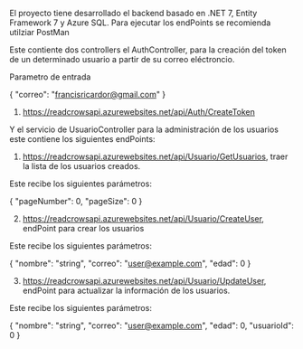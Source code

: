 El proyecto tiene desarrollado el backend basado en .NET 7, Entity Framework 7 y Azure SQL. Para ejecutar los endPoints se recomienda utilziar PostMan 

Este contiente dos controllers el AuthController, para la creación del token de un determinado usuario a partir de su correo eléctroncio.

Parametro de entrada

{
  "correo": "francisricardor@gmail.com"
}

1) https://readcrowsapi.azurewebsites.net/api/Auth/CreateToken

Y el servicio de UsuarioController para la administración de los usuarios este contiene los siguientes endPoints:

1) https://readcrowsapi.azurewebsites.net/api/Usuario/GetUsuarios, traer la lista de los usuarios creados.

Este recibe los siguientes parámetros:

 {
  "pageNumber": 0,
  "pageSize": 0
}

2) https://readcrowsapi.azurewebsites.net/api/Usuario/CreateUser, endPoint para crear los usuarios

Este recibe los siguientes parámetros:

{
  "nombre": "string",
  "correo": "user@example.com",
  "edad": 0
}

3) https://readcrowsapi.azurewebsites.net/api/Usuario/UpdateUser, endPoint para actualizar la información de los usuarios.

Este recibe los siguientes parámetros:

{
  "nombre": "string",
  "correo": "user@example.com",
  "edad": 0,
  "usuarioId": 0
}


